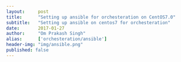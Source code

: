 ```yaml
---
layout:     post
title:      "Setting up ansible for orchesteration on CentOS7.0"
subtitle:   "Setting up ansible on centos7 for orchesteration"
date:       2017-01-27
author:     "Om Prakash Singh"
alias:      ['orchesteration/ansible']
header-img: "img/ansible.png"
published: false
---
```

